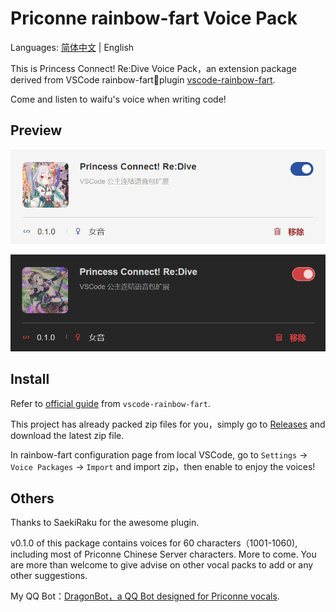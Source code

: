 # Priconne rainbow-fart Voice Pack

Languages: [简体中文](./README.md) | English

This is Princess Connect! Re:Dive Voice Pack，an extension package derived from VSCode rainbow-fart🌈plugin [vscode-rainbow-fart](https://github.com/SaekiRaku/vscode-rainbow-fart).

Come and listen to waifu's voice when writing code!

## Preview

![priconne](./preview/light.png)

![priconne](./preview/dark.png)

## Install

Refer to [official guide](https://saekiraku.github.io/vscode-rainbow-fart/#/zh/README.md) from `vscode-rainbow-fart`.

This project has already packed zip files for you，simply go to [Releases](https://github.com/sahuang/priconne-rainbow-fart/releases) and download the latest zip file.

In rainbow-fart configuration page from local VSCode, go to `Settings` -> `Voice Packages` -> `Import` and import zip，then enable to enjoy the voices!

## Others

Thanks to SaekiRaku for the awesome plugin.

v0.1.0 of this package contains voices for 60 characters（1001-1060), including most of Priconne Chinese Server characters. More to come. You are more than welcome to give advise on other vocal packs to add or any other suggestions.

My QQ Bot：[DragonBot，a QQ Bot designed for Priconne vocals](https://github.com/sahuang/DragonBot-ReDive).
